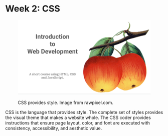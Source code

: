 # Week 2: CSS



<figure><img src="../.gitbook/assets/image (1).png" alt=""><figcaption><p>CSS provides style. Image from rawpixel.com.</p></figcaption></figure>

CSS is the language that provides style. The complete set of styles provides the visual theme that makes a website whole.  The CSS coder provides instructions that ensure page layout, color, and font are executed with consistency, accessibility, and aesthetic value.
